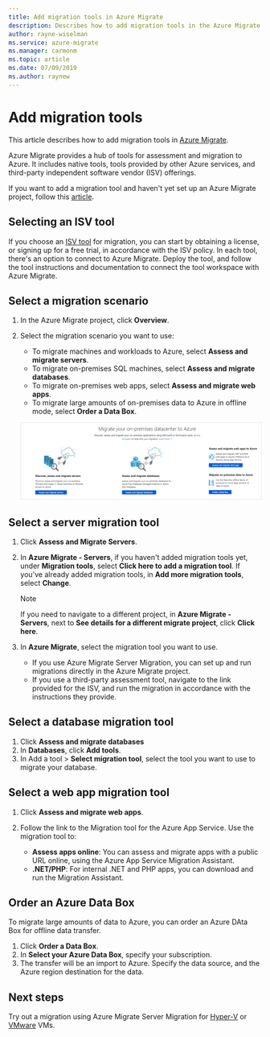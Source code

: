 ```yaml
---
title: Add migration tools in Azure Migrate 
description: Describes how to add migration tools in the Azure Migrate hub. 
author: rayne-wiselman
ms.service: azure-migrate
ms.manager: carmonm
ms.topic: article
ms.date: 07/09/2019
ms.author: raynew
---
```




# Add migration tools

This article describes how to add migration tools in [Azure Migrate](migrate-overview.md).

Azure Migrate provides a hub of tools for assessment and migration to Azure. It includes native tools, tools provided by other Azure services, and third-party independent software vendor (ISV) offerings.

If you want to add a migration tool and haven't yet set up an Azure Migrate project, follow this [article](how-to-add-tool-first-time.md).



## Selecting an ISV tool

If you choose an [ISV tool](migrate-services-overview.md#isv-integration) for migration, you can start by obtaining a license, or signing up for a free trial, in accordance with the ISV policy. In each tool, there's an option to connect to Azure Migrate. Deploy the tool, and follow the tool instructions and documentation to connect the tool workspace with Azure Migrate. 

## Select a migration scenario

1. In the Azure Migrate project, click **Overview**.
2. Select the migration scenario you want to use:

    - To migrate machines and workloads to Azure, select **Assess and migrate servers**.
    - To migrate on-premises SQL machines, select **Assess and migrate databases**.
    - To migrate on-premises web apps, select **Assess and migrate web apps**.
    - To migrate large amounts of on-premises data to Azure in offline mode, select **Order a Data Box**.

    ![Assessment scenario](./media/how-to-migrate/assess-scenario.png)

## Select a server migration tool

1. Click **Assess and Migrate Servers**.
2. In **Azure Migrate - Servers**, if you haven't added migration tools yet, under **Migration tools**, select **Click here to add a migration tool**. If you've already added migration tools, in **Add more migration tools**, select **Change**.

    > [!NOTE]
    > If you need to navigate to a different project, in **Azure Migrate - Servers**, next to **See details for a different migrate project**, click **Click here**.

3. In **Azure Migrate**, select the migration tool you want to use.
    - If you use Azure Migrate Server Migration, you can set up and run migrations directly in the Azure Migrate project.
    - If you use a third-party assessment tool, navigate to the link provided for the ISV, and run the migration in accordance with the instructions they provide.

## Select a database migration tool

1. Click **Assess and migrate databases**
2. In **Databases**, click **Add tools**.
3. In Add a tool > **Select migration tool**, select the tool you want to use to migrate your database.

## Select a web app migration tool

1. Click **Assess and migrate web apps**.
2. Follow the link to the Migration tool for the Azure App Service. Use the migration tool to:

    - **Assess apps online**: You can assess and migrate apps with a public URL online, using the Azure App Service Migration Assistant.
    - **.NET/PHP**: For internal .NET and PHP apps, you can download and run the Migration Assistant.

## Order an Azure Data Box

To migrate large amounts of data to Azure,  you can order an Azure DAta Box for offline data transfer.

1. Click **Order a Data Box**.
2. In **Select your Azure Data Box**, specify your subscription. 
3. The transfer will be an import to Azure. Specify the data source, and the Azure region destination for the data.

## Next steps

Try out a migration using Azure Migrate Server Migration for [Hyper-V](tutorial-migrate-hyper-v.md) or [VMware](tutorial-migrate-vmware.md) VMs.
